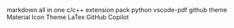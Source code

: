 markdown all in one
c/c++ extension pack
python
vscode-pdf
github theme
Material Icon Theme
LaTex
GitHub Copilot

